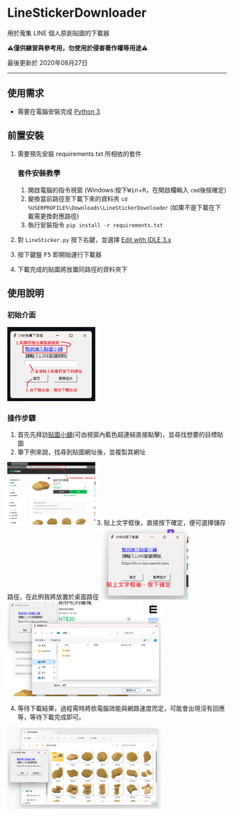# LineStickerDownloader
 用於蒐集 LINE 個人原創貼圖的下載器
 
 **⚠️僅供練習與參考用，勿使用於侵害著作權等用途⚠️**
 
 最後更新於 2020年08月27日

---
## 使用需求
+ 需要在電腦安裝完成 [Python 3](https://www.python.org/) 

## 前置安裝
1. 需要預先安裝 requirements.txt 所相依的套件
   ### 套件安裝教學
   1. 開啟電腦的指令視窗 (Windows:按下<kbd>Win</kbd>+<kbd>R</kbd>，在開啟欄輸入 <code>cmd</code>後按確定)
   2. 變換當前路徑至下載下來的資料夾 <code>cd %USERPROFILE%\Downloads\LineStickerDownloader</code>
      (如果不是下載在下載需更換對應路徑)
   3. 執行安裝指令 <code>pip install -r requirements.txt</code>

2. 對 <code>LineSticker.py</code> 按下右鍵，並選擇 <u>Edit with IDLE 3.x</u>
3. 按下鍵盤 <kbd>F5</kbd> 即開始運行下載器
4. 下載完成的貼圖將放置同路徑的資料夾下

## 使用說明

### 初始介面

<img decoding="async" src="https://github.com/sam1997715/LineStickerDownloader/blob/main/%E8%AA%AA%E6%98%8E%E7%94%A8%E5%9C%96%E7%89%87/%E4%BB%8B%E7%B4%B9%E4%BB%8B%E9%9D%A2.png?raw=true" width="40%">

### 操作步驟
1. 首先先拜訪[貼圖小舖](https://store.line.me/zh-Hant)(可由視窗內藍色超連結直接點擊)，並尋找想要的目標貼圖
2. 舉下例來說，找尋到貼圖網址後，並複製其網址
<img decoding="async" src="https://github.com/sam1997715/LineStickerDownloader/blob/main/%E8%AA%AA%E6%98%8E%E7%94%A8%E5%9C%96%E7%89%87/%E8%88%89%E4%BE%8B%E7%B6%B2%E7%AB%99.png?raw=true" width="40%">
3. 貼上文字框後，直接按下確定，便可選擇儲存路徑，在此例我將放置於桌面路徑
<img decoding="async" src="https://github.com/sam1997715/LineStickerDownloader/blob/main/%E8%AA%AA%E6%98%8E%E7%94%A8%E5%9C%96%E7%89%87/%E8%B2%BC%E4%B8%8A%E7%B6%B2%E5%9D%80.png?raw=true" width="40%">

<img decoding="async" src="https://github.com/sam1997715/LineStickerDownloader/blob/main/%E8%AA%AA%E6%98%8E%E7%94%A8%E5%9C%96%E7%89%87/%E9%81%B8%E6%93%87%E8%B7%AF%E5%BE%91.png?raw=true" width="70%">

4. 等待下載結果，過程需時將依電腦效能與網路速度而定，可能會出現沒有回應等，等待下載完成即可。
<img decoding="async" src="https://github.com/sam1997715/LineStickerDownloader/blob/main/%E8%AA%AA%E6%98%8E%E7%94%A8%E5%9C%96%E7%89%87/%E4%B8%8B%E8%BC%89%E7%B5%90%E6%9E%9C.png?raw=true" width="70%">
